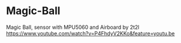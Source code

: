 # Magic-Ball
Magic Ball, sensor with MPU5060 and Airboard by 2t2l
https://www.youtube.com/watch?v=P4FhdyV2KKo&feature=youtu.be
